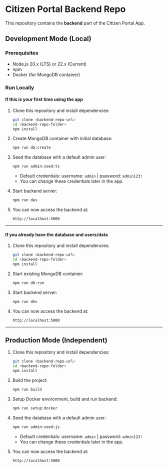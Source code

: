 # Citizen Portal Backend Repo

This repository contains the **backend** part of the Citizen Portal App.

## Development Mode (Local)

### Prerequisites

- Node.js 20.x (LTS) or 22.x (Current)
- npm
- Docker (for MongoDB container)

### Run Locally

#### If this is your first time using the app

1. Clone this repository and install dependencies:

   ```bash
   git clone <backend-repo-url>
   cd <backend-repo-folder>
   npm install
   ```

2. Create MongoDB container with initial database:

   ```bash
   npm run db:create
   ```

3. Seed the database with a default admin user:

   ```bash
   npm run admin:seed:ts
   ```

   - Default credentials: username: `admin` | password: `admin123!`
   - You can change these credentials later in the app.

4. Start backend server:

   ```bash
   npm run dev
   ```

5. You can now access the backend at:
   ```
   http://localhost:5000
   ```

---

#### If you already have the database and users/data

1. Clone this repository and install dependencies:

   ```bash
   git clone <backend-repo-url>
   cd <backend-repo-folder>
   npm install
   ```

2. Start existing MongoDB container:

   ```bash
   npm run db:run
   ```

3. Start backend server:

   ```bash
   npm run dev
   ```

4. You can now access the backend at:
   ```
   http://localhost:5000
   ```

---

## Production Mode (Independent)

1. Clone this repository and install dependencies:

   ```bash
   git clone <backend-repo-url>
   cd <backend-repo-folder>
   npm install
   ```

2. Build the project:

   ```bash
   npm run build
   ```

3. Setup Docker environment, build and run backend:

   ```bash
   npm run setup:docker
   ```

4. Seed the database with a default admin user:

   ```bash
   npm run admin:seed:js
   ```

   - Default credentials: username: `admin` | password: `admin123!`
   - You can change these credentials later in the app.

5. You can now access the backend at:
   ```
   http://localhost:5000
   ```
